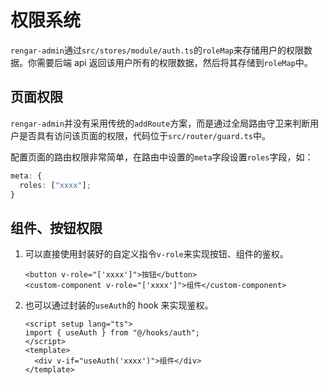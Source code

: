 # 权限系统

`rengar-admin`通过`src/stores/module/auth.ts`的`roleMap`来存储用户的权限数据。你需要后端 api 返回该用户所有的权限数据，然后将其存储到`roleMap`中。

## 页面权限

`rengar-admin`并没有采用传统的`addRoute`方案，而是通过全局路由守卫来判断用户是否具有访问该页面的权限，代码位于`src/router/guard.ts`中。

配置页面的路由权限非常简单，在路由中设置的`meta`字段设置`roles`字段，如：

```ts
meta: {
  roles: ["xxxx"];
}
```

## 组件、按钮权限

1. 可以直接使用封装好的自定义指令`v-role`来实现按钮、组件的鉴权。
   ```vue
   <button v-role="['xxxx']">按钮</button>
   <custom-component v-role="['xxxx']">组件</custom-component>
   ```
2. 也可以通过封装的`useAuth`的 hook 来实现鉴权。
   ```vue
   <script setup lang="ts">
   import { useAuth } from "@/hooks/auth";
   </script>
   <template>
     <div v-if="useAuth('xxxx')">组件</div>
   </template>
   ```
